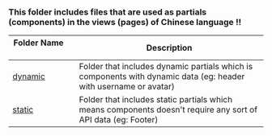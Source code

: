 ### This folder includes files that are used as partials (components) in the views (pages) of Chinese language !!



| Folder Name&nbsp; &nbsp; &nbsp; &nbsp; &nbsp; &nbsp; &nbsp; &nbsp; &nbsp; &nbsp; &nbsp; &nbsp; &nbsp; &nbsp; | Description |
| ----------------------- | ------------------ |
| [dynamic]()| Folder that includes dynamic partials which is components with dynamic data (eg: header with username or avatar) |
| [static]()| Folder that includes static partials which means components doesn't require any sort of API data (eg: Footer) |